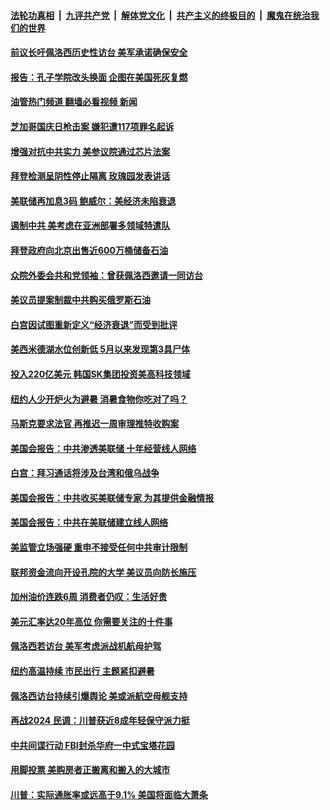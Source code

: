 ####  [法轮功真相](../../../../basic/blob/master/README.md?t=07281232) &nbsp;|&nbsp; [九评共产党](../../../../9ping.md/blob/master/README.md?t=07281232) &nbsp;|&nbsp; [解体党文化](../../../../jtdwh.md/blob/master/README.md?t=07281232)  &nbsp;|&nbsp; [共产主义的终极目的](../../../../gczydzjmd.md/blob/master/README.md?t=07281232) &nbsp;|&nbsp; [魔鬼在统治我们的世界](../../../../mgztzwmdsj.md/blob/master/README.md?t=07281232) 

#### [前议长吁佩洛西历史性访台 美军承诺确保安全](../pages/prog203/a103489003.md?t=07281232) 

#### [报告：孔子学院改头换面 企图在美国死灰复燃](../pages/prog203/a103488999.md?t=07281232) 

#### [油管热门频道 翻墙必看视频 新闻](http://45.76.130.85:81/youtube.html?07281232)

#### [芝加哥国庆日枪击案 嫌犯遭117项罪名起诉](../pages/prog203/a103488988.md?t=07281232) 

#### [增强对抗中共实力 美参议院通过芯片法案](../pages/prog203/a103488854.md?t=07281232) 

#### [拜登检测呈阴性停止隔离 玫瑰园发表讲话](../pages/prog203/a103488856.md?t=07281232) 

#### [美联储再加息3码 鲍威尔：美经济未陷衰退](../pages/prog203/a103488852.md?t=07281232) 

#### [遏制中共 美考虑在亚洲部署多领域特遣队](../pages/prog203/a103488862.md?t=07281232) 

#### [拜登政府向北京出售近600万桶储备石油](../pages/prog203/a103488789.md?t=07281232) 

#### [众院外委会共和党领袖：曾获佩洛西邀请一同访台](../pages/prog203/a103488740.md?t=07281232) 

#### [美议员提案制裁中共购买俄罗斯石油](../pages/prog203/a103488657.md?t=07281232) 

#### [白宫因试图重新定义“经济衰退”而受到批评](../pages/prog203/a103488723.md?t=07281232) 

#### [美西米德湖水位创新低 5月以来发现第3具尸体](../pages/prog203/a103488344.md?t=07281232) 

#### [投入220亿美元 韩国SK集团投资美高科技领域](../pages/prog203/a103488249.md?t=07281232) 

#### [纽约人少开炉火为避暑 消暑食物你吃对了吗？](../pages/prog203/a103488194.md?t=07281232) 

#### [马斯克要求法官 再推迟一周审理推特收购案](../pages/prog203/a103488192.md?t=07281232) 

#### [美国会报告：中共渗透美联储 十年经营线人网络](../pages/prog203/a103488063.md?t=07281232) 

#### [白宫：拜习通话将涉及台湾和俄乌战争](../pages/prog203/a103487983.md?t=07281232) 

#### [美国会报告：中共收买美联储专家 为其提供金融情报](../pages/prog203/a103487986.md?t=07281232) 

#### [美国会报告：中共在美联储建立线人网络](../pages/prog203/a103487969.md?t=07281232) 

#### [美监管立场强硬 重申不接受任何中共审计限制](../pages/prog203/a103487712.md?t=07281232) 

#### [联邦资金流向开设孔院的大学 美议员向防长施压](../pages/prog203/a103487910.md?t=07281232) 

#### [加州油价连跌6周 消费者仍叹：生活好贵](../pages/prog203/a103487789.md?t=07281232) 

#### [美元汇率达20年高位 你需要关注的十件事](../pages/prog203/a103487537.md?t=07281232) 

#### [佩洛西若访台 美军考虑派战机航母护驾](../pages/prog203/a103487389.md?t=07281232) 

#### [纽约高温持续 市民出行 主题紧扣避暑](../pages/prog203/a103487399.md?t=07281232) 

#### [佩洛西访台持续引爆舆论 美或派航空母舰支持](../pages/prog203/a103487300.md?t=07281232) 

#### [再战2024 民调：川普获近8成年轻保守派力挺](../pages/prog203/a103487303.md?t=07281232) 

#### [中共间谍行动 FBI封杀华府一中式宝塔花园](../pages/prog203/a103487304.md?t=07281232) 

#### [用脚投票 美购房者正搬离和搬入的大城市](../pages/prog203/a103487307.md?t=07281232) 

#### [川普：实际通胀率或远高于9.1% 美国将面临大萧条](../pages/prog203/a103487203.md?t=07281232) 

<img src='http://gfw-breaker.win/goodnews/indexes/prog203.md' width='0px' height='0px'/>
